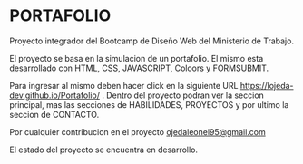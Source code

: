# PORTAFOLIO

Proyecto integrador del Bootcamp de Diseño Web del Ministerio de Trabajo.

El proyecto se basa en la simulacion de un portafolio.
El mismo esta desarrollado con HTML, CSS, JAVASCRIPT, Coloors y FORMSUBMIT.

Para ingresar al mismo deben hacer click en la siguiente URL https://lojeda-dev.github.io/Portafolio/ .
Dentro del proyecto podran ver la seccion principal, mas las secciones de HABILIDADES, PROYECTOS y por ultimo la seccion de CONTACTO.

Por cualquier contribucion en el proyecto ojedaleonel95@gmail.com

El estado del proyecto se encuentra en desarrollo.